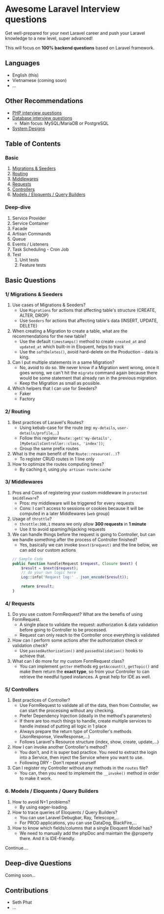 # Awesome Laravel Interview questions

Get well-prepared for your next Laravel career and push your Laravel knowledge to a new level, super advanced! 

This will focus on **100% backend questions** based on Laravel framework. 

## Languages
- English (this)
- Vietnamese (coming soon)
- ...

## Other Recommendations
- [PHP interview questions](https://github.com/DopplerHQ/awesome-interview-questions#php)
- [Database interview questions](https://github.com/DopplerHQ/awesome-interview-questions#database-technologies)
    - Main focus: MySQL/MariaDB or PostgreSQL
- [System Designs](https://github.com/donnemartin/system-design-primer)

## Table of Contents


### Basic

1. [Migrations & Seeders](https://github.com/sethsandaru/awesome-laravel-interviews#1-migrations--seeders)
2. [Routing](https://github.com/sethsandaru/awesome-laravel-interviews#2-routing)
3. [Middlewares](https://github.com/sethsandaru/awesome-laravel-interviews#3-middlewares)
4. [Requests](https://github.com/sethsandaru/awesome-laravel-interviews/blob/main/README.md#4-requests)
5. [Controllers](https://github.com/sethsandaru/awesome-laravel-interviews#5-controllers)
6. [Models / Eloquents / Query Builders](https://github.com/sethsandaru/awesome-laravel-interviews#6-models--eloquents--query-builders)

### Deep-dive

1. Service Provider
2. Service Container
3. Facade
4. Artisan Commands
5. Queue
6. Events / Listeners
7. Task Scheduling - Cron Job
8. Test
    1. Unit tests
    2. Feature tests

## Basic Questions

### 1/ Migrations & Seeders

1. Use cases of Migrations & Seeders?
    - Use `Migrations` for actions that affecting table's structure (CREATE, ALTER, DROP)
    - Use `Seeders` for actions that affecting table's data (INSERT, UPDATE, DELETE)
2. When creating a Migration to create a table, what are the recommendations for the new table?
    - Use the default `timestamps()` method to create `created_at` and `updated_at` which built-in in Eloquent, helps to track
    - Use the `softDeletes()`, avoid hard-delete on the Production - data is king.
3. Can I put multiple statements in a same Migration?
    - No, avoid to do so. We never know if a Migration went wrong, once it goes wrong, we can't hit the `migrate` command again because there would be some statement that already ran in the previous migration.
    - Keep the Migration as small as possible.
4. Which helpers that I can use for Seeders?
    - Faker
    - Factory

### 2/ Routing

1. Best practices of Laravel's Routes?
    - Using kebab-case for the route (eg: `my-details`, `user-details/profile`,...)
    - Follow this register `Route::get('my-details', [MyDetailsController::class, 'index'])`;
    - Group the same prefix routes
2. What is the main benefit of the `Route::resource(..)`?
    - To register CRUD routes in 1 line only
3. How to optimize the routes computing times?
    - By caching it, using `php artisan route:cache`

### 3/ Middlewares

1. Pros and Cons of registering your custom middleware in `protected $middleware`?
    - Pros: my middleware will be triggered for every requests
    - Cons: I can't access to sessions or cookies because it will be computed in a later Middlewares (`web` group)
2. Usage of `throttle`?
    - `throttle:300,1` means we only allow **300 requests** in **1 minute**
    - Use it to avoid spaming/hijacking requests
3. We can handle things before the request is going to Controller, but can we handle something after the process of Controller finished?
    - Yes, basically we can invoke `$next($request)` and the line below, we can add our custom actions
    ```php
    // Sample Code
    public function handle(Request $request, Closure $next) {
        $result = $next($request);
        // do your own logic here
        Log::info('Request log:' . json_encode($result));
        
        return $result;
    }
    ```

### 4/ Requests

1. Do you use custom FormRequest? What are the benefis of using FormRequest.
    - A single place to validate the request: authorization & data validation before going to Controller to be processed.
    - Request can only reach to the Controller once everything is validated
2. How can I perform some actions after the authorization check or validation check?
    - Use `passedAuthorization()` and `passedValidation()` hooks to achieve that.
3. What can I do more for my custom FormRequest class?
    - You can implement `getter` methods eg `getAccount()`, `getTopic()` and make them return the **exact type**, so from your Controller to can retrieve the needful typed instances. A great help for IDE as well.

### 5/ Controllers

1. Best practices of Controller?
    - Use FormRequest to validate all of the data, then from Controller, we can start the processing without any checking.
    - Prefer Dependency Injection (ideally in the method's parameters)
    - If there are too much things to handle, create multiple services to handle instead of putting all logic in 1 place
    - Always prepare the return type of Controller's methods (JsonResponse, ViewResponse,...)
    - Follows Laravel's Resource structure (index, show, create, update,...)
2. How I can invoke another Controller's method?
    - You don't, and it is super bad practice. You need to extract the login into a Service, then inject the Service where you want to use.
    - Following DRY - Don't repeat yourself
3. Can I register my Controller without any methods in the `routes` file?
    - You can, then you need to implement the `__invoke()` method in order to make it work.
    
### 6. Models / Eloquents / Query Builders

1. How to avoid N+1 problems?
    - By using eager-loading. 
2. How to trace queries of Eloquents / Query Builders?
    - You can use Laravel Debugbar, Ray, Telescope,...
    - For PROD applications, you can use DataDog, BlackFire,...
3. How to know which fields/columns that a single Eloquent Model has?
    - We need to manually add the phpDoc and maintain the @property there. And it is IDE-friendly.

Continue....

## Deep-dive Questions

Coming soon...

## Contributions
- Seth Phat
- ...
